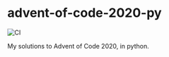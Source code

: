 # advent-of-code-2020-py

![CI](https://github.com/saulrh/advent-of-code-2020-py/workflows/CI/badge.svg)

My solutions to Advent of Code 2020, in python.

